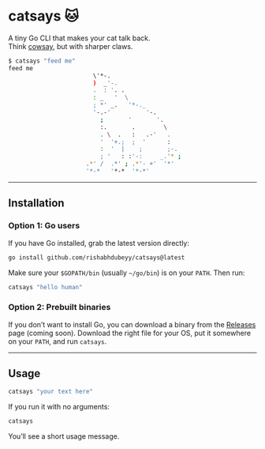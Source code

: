 # catsays 🐱

A tiny Go CLI that makes your cat talk back.  
Think [cowsay](https://en.wikipedia.org/wiki/Cowsay), but with sharper claws.  

```bash
$ catsays "feed me"
feed me 
                        \'*-.                   
                        )  _'-.                
                        .  : '. .               
                        : _   '  \              
                        ; *' _.   '*-._         
                        '-.-'          '-.      
                          ;       '       '.    
                          :.       .        \   
                          . \  .   :   .-'   .  
                          '  '+.;  ;  '      :  
                          :  '  |    ;       ;-.
                          ; '   : :'-:     _.'* ;
                      .*' /  .*' ; .*'- +'  '*'
                      '*-*   '*-*  '*-*'        
````

---

## Installation

### Option 1: Go users

If you have Go installed, grab the latest version directly:

```bash
go install github.com/rishabhdubeyy/catsays@latest
```

Make sure your `$GOPATH/bin` (usually `~/go/bin`) is on your `PATH`.
Then run:

```bash
catsays "hello human"
```

### Option 2: Prebuilt binaries

If you don’t want to install Go, you can download a binary from the [Releases](https://github.com/rishabhdubeyy/catsays/releases) page (coming soon).
Download the right file for your OS, put it somewhere on your `PATH`, and run `catsays`.

---

## Usage

```bash
catsays "your text here"
```

If you run it with no arguments:

```bash
catsays
```

You’ll see a short usage message.